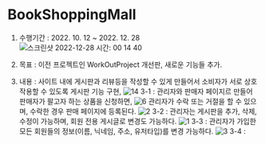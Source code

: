 # BookShoppingMall
1. 수행기간 : 2022. 10. 12 ~ 2022. 12. 28
![스크린샷 2022-12-28 시간: 00 14 40](https://user-images.githubusercontent.com/105355770/209686209-6d450f13-47ca-4c51-a7ad-9ee77006344f.png)

2. 목표 : 이전 프로젝트인 WorkOutProject 개선판, 새로운 기능들 추가.

3. 내용 : 사이트 내에 게시판과 리뷰등을 작성할 수 있게 만들어서 소비자가 서로 상호작용할 수 있도록 게시판 기능 구현,
![14](https://user-images.githubusercontent.com/105355770/209686325-ff5dab5e-17b5-48f9-b3aa-152ec580c368.png)
  3-1 : 관리자와 판매자 페이지르 만들어 판매자가 팔고자 하는 상품을 신청하면,
  ![6](https://user-images.githubusercontent.com/105355770/209686445-3e89e876-34b2-45e6-8f88-dc11940f58d5.png)
  관리자가 수락 또는 거절을 할 수 있으며, 수락한 경우 판매 페이지에 등록된다.
  ![2](https://user-images.githubusercontent.com/105355770/209686646-c612d3b2-0f66-46b4-908b-0cfc3ed773c1.png)
  3-2 : 관리자는 게시판을 추가, 삭제, 수정이 가능하며, 회원 전용 게시글로 변경도 가능하다.
  ![1](https://user-images.githubusercontent.com/105355770/209686775-816d607e-eed7-463e-9a7e-f7732b6b77c2.png)
  3-3 : 관리자가 가입한 모든 회원들의 정보(이름, 닉네임, 주소, 유저타입)를 변경 가능하다.
  ![3](https://user-images.githubusercontent.com/105355770/209687144-c28715d5-e0b4-447f-8aad-2febe387a402.png)
  3-4 : 
